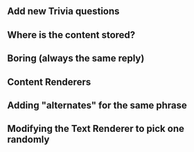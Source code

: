 ## Add new Trivia questions

## Where is the content stored?

## Boring (always the same reply)

## Content Renderers

## Adding "alternates" for the same phrase

## Modifying the Text Renderer to pick one randomly
